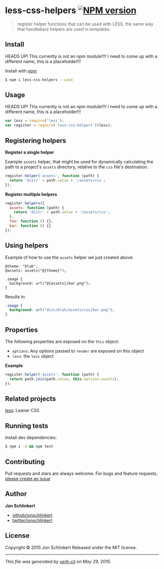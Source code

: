 # less-css-helpers [![NPM version](https://badge.fury.io/js/less-css-helpers.svg)](http://badge.fury.io/js/less-css-helpers)

> register helper functions that can be used with LESS, the same way that handlebars helpers are used in templates.

## Install

HEADS UP! This currently is not an npm module!!!! I need to come up with a different name, this is a placeholder!!!

Install with [npm](https://www.npmjs.com/)

```sh
$ npm i less-css-helpers --save
```

## Usage

HEADS UP! This currently is not an npm module!!!! I need to come up with a different name, this is a placeholder!!!

```js
var less = require('less');
var register = require('less-css-helpers')(less);
```

## Registering helpers

**Register a single helper**

Example `assets` helper, that might be used for dynamically calculating the path to a project's `assets` directory, relative to the `css` file's destination.

```js
register.helper('assets', function (path) {
  return 'dist/' + path.value + '/assets/css';
});
```

**Register multiple helpers**

```js
register.helpers({
  assets: function (path) {
    return 'dist/' + path.value + '/assets/css';
  },
  foo: function () {},
  bar: function () {}
});
```

## Using helpers

Example of how to use the `assets` helper we just created above:

```less
@theme: "blah";
@assets: assets("@{theme}");

.image {
  background: url("@{assets}/bar.png");
}
```

Results in:

```css
.image {
  background: url("dist/blah/assets/css/bar.png");
}
```

## Properties

The following properties are exposed on the `this` object:

* `options`: Any options passed to `render` are exposed on this object
* `less`: the `less` object

**Example**

```js
register.helper('assets', function (path) {
  return path.join(path.value, this.options.assets);
});
```

## Related projects

[less](http://lesscss.org): Leaner CSS

## Running tests

Install dev dependencies:

```sh
$ npm i -d && npm test
```

## Contributing

Pull requests and stars are always welcome. For bugs and feature requests, [please create an issue](https://github.com/jonschlinkert/less-css-helpers/issues/new)

## Author

**Jon Schlinkert**

+ [github/jonschlinkert](https://github.com/jonschlinkert)
+ [twitter/jonschlinkert](http://twitter.com/jonschlinkert)

## License

Copyright © 2015 Jon Schlinkert
Released under the MIT license.

***

_This file was generated by [verb-cli](https://github.com/assemble/verb-cli) on May 29, 2015._
